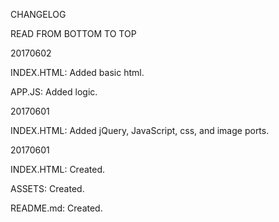 CHANGELOG

READ FROM BOTTOM TO TOP

20170602

INDEX.HTML: Added basic html.

APP.JS: Added logic.

20170601

INDEX.HTML: Added jQuery, JavaScript, css, and image ports.

20170601

INDEX.HTML: Created.

ASSETS: Created.

README.md: Created.